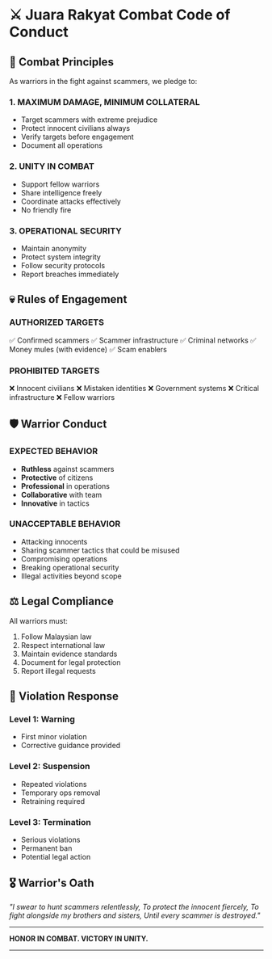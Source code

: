 # ⚔️ Juara Rakyat Combat Code of Conduct

## 🎯 Combat Principles

As warriors in the fight against scammers, we pledge to:

### 1. **MAXIMUM DAMAGE, MINIMUM COLLATERAL**
- Target scammers with extreme prejudice
- Protect innocent civilians always
- Verify targets before engagement
- Document all operations

### 2. **UNITY IN COMBAT**
- Support fellow warriors
- Share intelligence freely
- Coordinate attacks effectively
- No friendly fire

### 3. **OPERATIONAL SECURITY**
- Maintain anonymity
- Protect system integrity
- Follow security protocols
- Report breaches immediately

## 💀 Rules of Engagement

### AUTHORIZED TARGETS
✅ Confirmed scammers
✅ Scammer infrastructure
✅ Criminal networks
✅ Money mules (with evidence)
✅ Scam enablers

### PROHIBITED TARGETS
❌ Innocent civilians
❌ Mistaken identities
❌ Government systems
❌ Critical infrastructure
❌ Fellow warriors

## 🛡️ Warrior Conduct

### EXPECTED BEHAVIOR
- **Ruthless** against scammers
- **Protective** of citizens
- **Professional** in operations
- **Collaborative** with team
- **Innovative** in tactics

### UNACCEPTABLE BEHAVIOR
- Attacking innocents
- Sharing scammer tactics that could be misused
- Compromising operations
- Breaking operational security
- Illegal activities beyond scope

## ⚖️ Legal Compliance

All warriors must:
1. Follow Malaysian law
2. Respect international law
3. Maintain evidence standards
4. Document for legal protection
5. Report illegal requests

## 🚨 Violation Response

### Level 1: Warning
- First minor violation
- Corrective guidance provided

### Level 2: Suspension
- Repeated violations
- Temporary ops removal
- Retraining required

### Level 3: Termination
- Serious violations
- Permanent ban
- Potential legal action

## 🎖️ Warrior's Oath

*"I swear to hunt scammers relentlessly,*
*To protect the innocent fiercely,*
*To fight alongside my brothers and sisters,*
*Until every scammer is destroyed."*

---

**HONOR IN COMBAT. VICTORY IN UNITY.**

---
